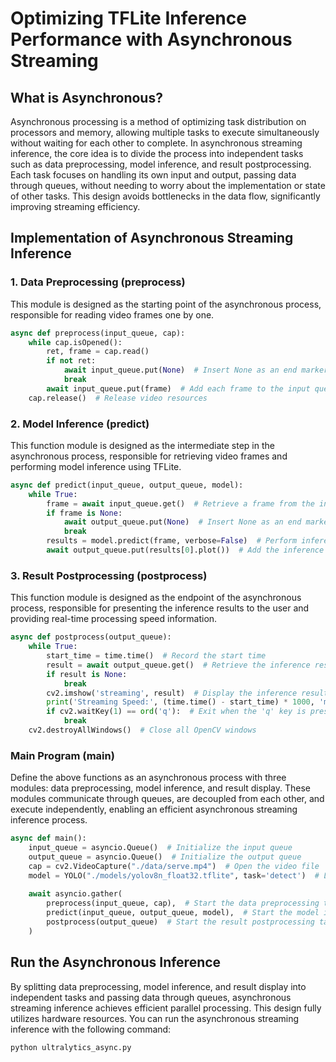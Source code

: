 # Optimizing TFLite Inference Performance with Asynchronous Streaming

## What is Asynchronous?

Asynchronous processing is a method of optimizing task distribution on processors and memory, allowing multiple tasks to execute simultaneously without waiting for each other to complete. In asynchronous streaming inference, the core idea is to divide the process into independent tasks such as data preprocessing, model inference, and result postprocessing. Each task focuses on handling its own input and output, passing data through queues, without needing to worry about the implementation or state of other tasks. This design avoids bottlenecks in the data flow, significantly improving streaming efficiency.

## Implementation of Asynchronous Streaming Inference

### 1. Data Preprocessing (preprocess)

This module is designed as the starting point of the asynchronous process, responsible for reading video frames one by one.

```python
async def preprocess(input_queue, cap):
    while cap.isOpened():
        ret, frame = cap.read()
        if not ret:
            await input_queue.put(None)  # Insert None as an end marker when the video ends
            break
        await input_queue.put(frame)  # Add each frame to the input queue
    cap.release()  # Release video resources
```

### 2. Model Inference (predict)

This function module is designed as the intermediate step in the asynchronous process, responsible for retrieving video frames and performing model inference using TFLite.

```python
async def predict(input_queue, output_queue, model):
    while True:
        frame = await input_queue.get()  # Retrieve a frame from the input queue
        if frame is None:
            await output_queue.put(None)  # Insert None as an end marker when receiving the end signal
            break
        results = model.predict(frame, verbose=False)  # Perform inference using the model
        await output_queue.put(results[0].plot())  # Add the inference result to the output queue
```

### 3. Result Postprocessing (postprocess)

This function module is designed as the endpoint of the asynchronous process, responsible for presenting the inference results to the user and providing real-time processing speed information.

```python
async def postprocess(output_queue):
    while True:
        start_time = time.time()  # Record the start time
        result = await output_queue.get()  # Retrieve the inference result from the output queue
        if result is None:
            break
        cv2.imshow('streaming', result)  # Display the inference result
        print('Streaming Speed:', (time.time() - start_time) * 1000, 'ms')  # Calculate processing speed
        if cv2.waitKey(1) == ord('q'):  # Exit when the 'q' key is pressed
            break
    cv2.destroyAllWindows()  # Close all OpenCV windows
```

### Main Program (main)

Define the above functions as an asynchronous process with three modules: data preprocessing, model inference, and result display. These modules communicate through queues, are decoupled from each other, and execute independently, enabling an efficient asynchronous streaming inference process.

```python
async def main():
    input_queue = asyncio.Queue()  # Initialize the input queue
    output_queue = asyncio.Queue()  # Initialize the output queue
    cap = cv2.VideoCapture("./data/serve.mp4")  # Open the video file
    model = YOLO("./models/yolov8n_float32.tflite", task='detect')  # Load the YOLO model
    
    await asyncio.gather(
        preprocess(input_queue, cap),  # Start the data preprocessing task
        predict(input_queue, output_queue, model),  # Start the model inference task
        postprocess(output_queue)  # Start the result postprocessing task
    )
```

## Run the Asynchronous Inference

By splitting data preprocessing, model inference, and result display into independent tasks and passing data through queues, asynchronous streaming inference achieves efficient parallel processing. This design fully utilizes hardware resources. You can run the asynchronous streaming inference with the following command:

```bash
python ultralytics_async.py
```